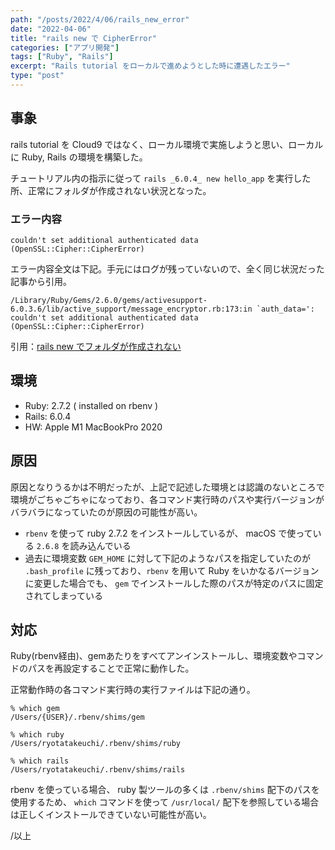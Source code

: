```yaml
---
path: "/posts/2022/4/06/rails_new_error"
date: "2022-04-06"
title: "rails new で CipherError" 
categories: ["アプリ開発"]
tags: ["Ruby", "Rails"]
excerpt: "Rails tutorial をローカルで進めようとした時に遭遇したエラー"
type: "post"
---
```


## 事象

rails tutorial を Cloud9 ではなく、ローカル環境で実施しようと思い、ローカルに Ruby, Rails の環境を構築した。

チュートリアル内の指示に従って `rails _6.0.4_ new hello_app` を実行した所、正常にフォルダが作成されない状況となった。


### エラー内容
```
couldn't set additional authenticated data (OpenSSL::Cipher::CipherError)
```

エラー内容全文は下記。手元にはログが残っていないので、全く同じ状況だった記事から引用。
```
/Library/Ruby/Gems/2.6.0/gems/activesupport-6.0.3.6/lib/active_support/message_encryptor.rb:173:in `auth_data=': couldn't set additional authenticated data (OpenSSL::Cipher::CipherError)
```
引用：[rails new でフォルダが作成されない](https://teratail.com/questions/373854)

## 環境

- Ruby: 2.7.2 ( installed on rbenv )
- Rails: 6.0.4
- HW: Apple M1 MacBookPro 2020

## 原因

原因となりうるかは不明だったが、上記で記述した環境とは認識のないところで環境がごちゃごちゃになっており、各コマンド実行時のパスや実行バージョンがバラバラになっていたのが原因の可能性が高い。

- `rbenv` を使って ruby 2.7.2 をインストールしているが、 macOS で使っている `2.6.8` を読み込んでいる
- 過去に環境変数 `GEM_HOME` に対して下記のようなパスを指定していたのが `.bash_profile` に残っており、`rbenv` を用いて Ruby をいかなるバージョンに変更した場合でも、 `gem` でインストールした際のパスが特定のパスに固定されてしまっている


## 対応

Ruby(rbenv経由)、gemあたりをすべてアンインストールし、環境変数やコマンドのパスを再設定することで正常に動作した。

正常動作時の各コマンド実行時の実行ファイルは下記の通り。

```bash:title=bash
% which gem
/Users/{USER}/.rbenv/shims/gem

% which ruby
/Users/ryotatakeuchi/.rbenv/shims/ruby

% which rails
/Users/ryotatakeuchi/.rbenv/shims/rails
```

rbenv を使っている場合、 ruby 製ツールの多くは `.rbenv/shims` 配下のパスを使用するため、 `which` コマンドを使って `/usr/local/` 配下を参照している場合は正しくインストールできていない可能性が高い。

/以上